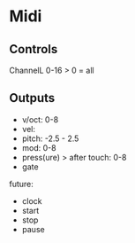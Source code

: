 # Midi

## Controls
ChannelL 0-16 > 0 = all

## Outputs
* v/oct: 0-8
* vel:
* pitch: -2.5 - 2.5
* mod: 0-8
* press(ure) > after touch: 0-8
* gate

future:
* clock
* start
* stop
* pause